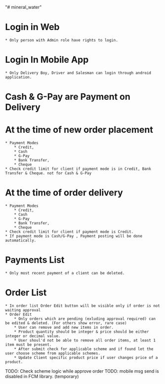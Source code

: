 "# mineral_water" 
# Login in Web
    * Only person with Admin role have rights to login.
# Login In Mobile App
    * Only Delivery Boy, Driver and Salesman can login through android application.

# Cash & G-Pay are Payment on Delivery
# At the time of new order placement 
    * Payment Modes
        * Credit,
        * Cash
        * G-Pay
        * Bank Transfer,
        * Cheque        
    * Check credit limit for client if payment mode is in Credit, Bank Transfer & Cheque. not for Cash & G-Pay

# At the time of order delivery
    * Payment Modes
        * Credit,
        * Cash
        * G-Pay
        * Bank Transfer,
        * Cheque        
    * Check credit limit for client if payment mode is Credit.
    * If payment mode is Cash/G-Pay , Payment posting will be done automatically.

# Payments List
    * Only most recent payment of a client can be deleted.

# Order List
    * In order list Order Edit button will be visible only if order is not waiting approval
    * Order Edit
        * Only orders which are pending (exluding approval required) can be edited & deleted. (For others show error, rare case)
        * User can remove and add new items in order.
        * Product quantity should be integer & price should be either integer or decimal value.
        * User shoul'd not be able to remove all order items, at least 1 item must be present.
        * After submit check for applicable scheme and if found let the user choose scheme from applicable schemes.
        * Update Client specific product price if user changes price of a product.



TODO: Check scheme logic while approve order
TODO: mobile msg send is disabled in FCM library. (temporary)